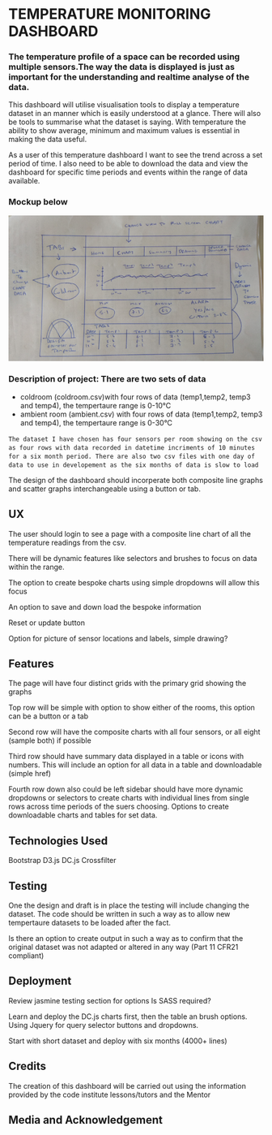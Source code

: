 

# TEMPERATURE MONITORING DASHBOARD

### The temperature profile of a space can be recorded using multiple sensors.The way the data is displayed is just as important for the understanding and realtime analyse of the data. 

This dashboard will utilise visualisation tools to display a temperature dataset in an manner which is easily understood at a glance. There will also be tools to summarise what the dataset is saying. With temperature the ability to show average, minimum and maximum values is essential in making the data useful.

As a user of this temperature dashboard I want to see the trend across a set period of time. I also need to be able to download the data and view the dashboard for specific time periods and events within the range of data available.

### Mockup below

![mockup](img/dasboard.PNG)

### Description of project: There are two sets of data
* coldroom (coldroom.csv)with four rows of data (temp1,temp2, temp3 and temp4), the tempertaure range is 0-10°C
* ambient room (ambient.csv) with four rows of data (temp1,temp2, temp3 and temp4), the tempertaure range is 0-30°C



`
The dataset I have chosen has four sensors per room showing on the csv as four rows with data recorded in datetime incriments of 10 minutes for a six month period. There are also two csv files with one day of data to use in developement as the six months of data is slow to load
`

The design of the dashboard should incorperate both composite line graphs and scatter graphs interchangeable using a button or tab.

## UX

The user should login to see a page with a composite line chart of all the temperature readings from the csv.

There will be dynamic features like selectors and brushes to focus on data within the range.

The option to create bespoke charts using simple dropdowns will allow this focus

An option to save and down load the bespoke information

Reset or update button

Option for picture of sensor locations and labels, simple drawing? 

## Features
The page will have four distinct grids with the primary grid showing the graphs

Top row will be simple with option to show either of the rooms, this option can be a button or a tab

Second row will have the composite charts with all four sensors, or all eight (sample both) if possible

Third row should have summary data displayed in a table or icons with numbers. This will include an option for all data in a table and downloadable (simple href)

Fourth row down also could be left sidebar should have more dynamic dropdowns or selectors to create charts with individual lines from single rows across time periods of the suers choosing.
Options to create downloadable charts and tables for set data.

## Technologies Used
Bootstrap
D3.js
DC.js
Crossfilter

## Testing
One the design and draft is in place the testing will include changing the dataset.
The code should be written in such a way as to allow new tempertaure datasets to be loaded after the fact.

Is there an option to create output in such a way as to confirm that the original dataset was not adapted or altered in any way (Part 11 CFR21 compliant)

## Deployment
Review jasmine testing section for options
Is SASS required? 

Learn and deploy the DC.js charts first, then the table an brush options. Using Jquery for query selector buttons and dropdowns.

Start with short dataset and deploy with six months (4000+ lines)

## Credits

The creation of this dashboard will be carried out using the information provided by the code institute lessons/tutors and the Mentor 


## Media and Acknowledgement